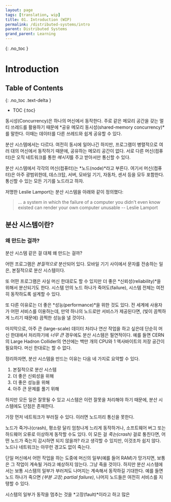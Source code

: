 ```yaml
---
layout: page
tags: [translation, wip]
title: 01. Introduction (WIP)
permalink: /distributed-systems/intro
parent: Distributed Systems
grand_parent: Learning
---
```


{: .no_toc }
# Introduction

## Table of Contents
{: .no_toc .text-delta }

 - TOC
{:toc}

 동시성(Concurrency)은 하나의 머신에서 동작한다. 주로 같은 메모리
 공간을 갖는 멀티 쓰레드를 활용하기 때문에 *공유 메모리
 동시성(shared-memory concurrency)*를 말한다. 이때는 데이터를 다른
 쓰레드와 쉽게 공유할 수 있다.

 분산 시스템에서는 다르다. 여전히 동시에 일어나긴 하지만, 프로그램이
 병렬적으로 여러 대의 머신에서 동작하기 때문에, 공유하는 메모리 공간이
 없다. 서로 다른 머신(컴퓨터)은 오직 네트워크를 통한 *메시지*를 주고
 받아서만 통신할 수 있다.

 분산 시스템에서 각각의 머신(컴퓨터)는 *노드(node)*라고 부른다. 여기서
 머신(컴퓨터)은 아주 광범위한데, 데스크탑, 서버, 모바일 기기, 자동차,
 센서 등을 모두 포함한다. 통신할 수 있는 모든 기기를 노드라고 하자.

 저명한 Leslie Lamport는 분산 시스템을 아래와 같이 정의했다:

> ... a system in which the failure of a computer you didn't even know
> existed can render your own computer unusable -- Leslie Lamport

## 분산 시스템이란?

### 왜 만드는 걸까?

 분산 시스템 같은 걸 대체 왜 만드는 걸까?

 어떤 프로그램은 *본질적으로* 분산되어 있다. 모바일 기기 사이에서
 문자를 전송하는 일은, 본질적으로 분산 시스템이다.

 또 어떤 프로그램은 사실 머신 한대로도 할 수 있지만 더 좋은
 *신뢰성(reliability)*을 위해서 분산되기도 한다. 시스템 안의 노드
 하나가 죽어도(failure), 시스템 전체는 여전히 동작하도록 설계할 수
 있다.

 또 다른 이유로는 더 좋은 *성능(performance)*을 위한 것도 있다. 전
 세계에 사용자가 어떤 서비스를 이용하는데, 만약 하나의 노드로만
 서비스가 제공된다면, (빛이 끔찍하게 느리기 때문에) 끔찍한 성능을 낼
 것이다.

 마지막으로, 아주 큰 (large-scale) 데이터 처리나 연산 작업을 하고
 싶은데 단순히 머신 한대에서 처리하기에 *너무 큰* 경우에도 분산
 시스템은 필연적이다. 예를 들면 CERN 의 Large Hadron Collider의
 연산에는 백만 개의 CPU와 1 엑사바이트의 저장 공간이 필요하다. 머신
 한대로는 할 수 없다.

 정리하자면, 분산 시스템을 만드는 이유는 다음 네 가지로 요약할 수
 있다.

  1. 본질적으로 분산 시스템
  2. 더 좋은 신뢰성을 위해
  3. 더 좋은 성능을 위해
  4. 아주 큰 문제를 풀기 위해

 하지만 모든 일은 잘못될 수 있고 시스템은 이런 잘못을 처리해야 하기
 때문에, 분산 시스템에도 단점은 존재한다.

 가장 먼저 네트워크가 부러질 수 있다. 이러면 노드끼리 통신을 못한다.

 노드가 죽거나(crash), 평소랑 달리 엄청나게 느리게 동작하거나,
 소프트웨어 버그 또는 하드웨어 오류로 이상하게 동작할 수도 있다. 이
 모든 걸 *죽는(crash)* 걸로 퉁친다면, 어떤 노드가 죽는지 감시하면 되지
 않을까? 라고 생각할 수 있지만, 이것조차 쉽지 않다. 노드나 네트워크는
 아무런 경고도 없이 죽는다.

 단일 머신에서 어떤 작업을 하는 도중에 머신의 일부(예를 들어 RAM)가
 망가지면, 보통은 그 작업이 계속될 거라고 예상하지 않는다. 그냥 죽을
 것이다. 하지만 분산 시스템에서는 보통 시스템의 일부가 부러져도
 나머지는 계속해서 동작하길 기대한다. 예를 들면 노드 하나가 죽으면
 *(부분 고장; partial failure)*, 나머지 노드들은 여전히 서비스를
 지탱할 수 있다.

 시스템의 일부가 동작을 멈추는 것을 *고장(fault)*이라고 하고 많은
